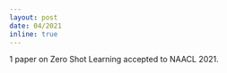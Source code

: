 ```yaml
---
layout: post
date: 04/2021
inline: true
---
```


1 paper on Zero Shot Learning accepted to NAACL 2021.
